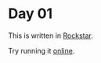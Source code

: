 # Day 01

This is written in [Rockstar](https://codewithrockstar.com/).

Try running it [online](https://codewithrockstar.com/online).

